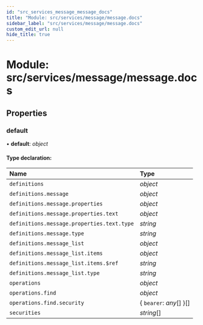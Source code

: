 ```yaml
---
id: "src_services_message_message_docs"
title: "Module: src/services/message/message.docs"
sidebar_label: "src/services/message/message.docs"
custom_edit_url: null
hide_title: true
---
```


# Module: src/services/message/message.docs

## Properties

### default

• **default**: *object*

#### Type declaration:

Name | Type |
:------ | :------ |
`definitions` | *object* |
`definitions.message` | *object* |
`definitions.message.properties` | *object* |
`definitions.message.properties.text` | *object* |
`definitions.message.properties.text.type` | *string* |
`definitions.message.type` | *string* |
`definitions.message_list` | *object* |
`definitions.message_list.items` | *object* |
`definitions.message_list.items.$ref` | *string* |
`definitions.message_list.type` | *string* |
`operations` | *object* |
`operations.find` | *object* |
`operations.find.security` | { `bearer`: *any*[]  }[] |
`securities` | *string*[] |

